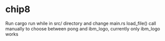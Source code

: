 # chip8
Run cargo run while in src/ directory and change main.rs load_file() call manually to choose between pong and ibm_logo, currently only ibm_logo works
